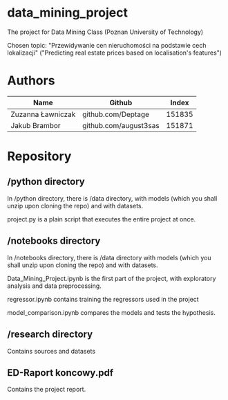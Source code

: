 # data_mining_project
The project for Data Mining Class (Poznan University of Technology)

Chosen topic: "Przewidywanie cen nieruchomości na podstawie cech lokalizacji" ("Predicting real estate prices based on localisation's features")

# Authors

| Name    | Github | Index |
| -------- | ------- | ------- |
| Zuzanna Ławniczak  |  github.com/Deptage   | 151835 |
| Jakub Brambor | github.com/august3sas | 151871 |

# Repository

## /python directory

In /python directory, there is /data directory, with models (which you shall unzip upon cloning the repo) and with datasets. 

project.py is a plain script that executes the entire project at once.

## /notebooks directory

In /notebooks directory, there is /data directory with models (which you shall unzip upon cloning the repo) and with datasets. 

Data_Mining_Project.ipynb is the first part of the project, with exploratory analysis and data preprocessing.

regressor.ipynb contains training the regressors used in the project

model_comparison.ipynb compares the models and tests the hypothesis.

## /research directory

Contains sources and datasets

## ED-Raport koncowy.pdf

Contains the project report.